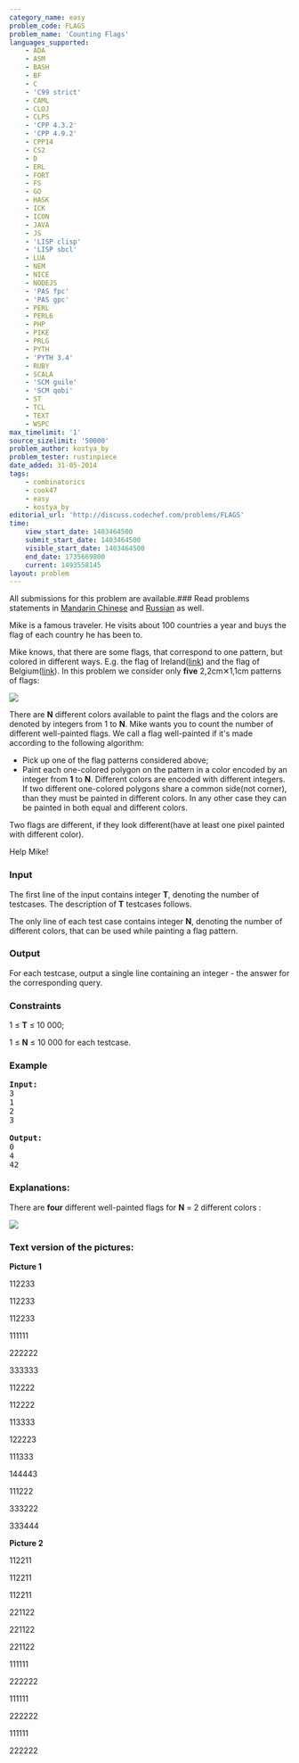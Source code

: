 ```yaml
---
category_name: easy
problem_code: FLAGS
problem_name: 'Counting Flags'
languages_supported:
    - ADA
    - ASM
    - BASH
    - BF
    - C
    - 'C99 strict'
    - CAML
    - CLOJ
    - CLPS
    - 'CPP 4.3.2'
    - 'CPP 4.9.2'
    - CPP14
    - CS2
    - D
    - ERL
    - FORT
    - FS
    - GO
    - HASK
    - ICK
    - ICON
    - JAVA
    - JS
    - 'LISP clisp'
    - 'LISP sbcl'
    - LUA
    - NEM
    - NICE
    - NODEJS
    - 'PAS fpc'
    - 'PAS gpc'
    - PERL
    - PERL6
    - PHP
    - PIKE
    - PRLG
    - PYTH
    - 'PYTH 3.4'
    - RUBY
    - SCALA
    - 'SCM guile'
    - 'SCM qobi'
    - ST
    - TCL
    - TEXT
    - WSPC
max_timelimit: '1'
source_sizelimit: '50000'
problem_author: kostya_by
problem_tester: rustinpiece
date_added: 31-05-2014
tags:
    - combinatorics
    - cook47
    - easy
    - kostya_by
editorial_url: 'http://discuss.codechef.com/problems/FLAGS'
time:
    view_start_date: 1403464500
    submit_start_date: 1403464500
    visible_start_date: 1403464500
    end_date: 1735669800
    current: 1493558145
layout: problem
---
```

All submissions for this problem are available.###  Read problems statements in [Mandarin Chinese](http://www.codechef.com/download/translated/COOK47/mandarin2/FLAGS.pdf) and [Russian](http://www.codechef.com/download/translated/COOK47/russian/FLAGS.pdf) as well.

Mike is a famous traveler. He visits about 100 countries a year and buys the flag of each country he has been to.

Mike knows, that there are some flags, that correspond to one pattern, but colored in different ways. E.g. the flag of Ireland([link](http://en.wikipedia.org/wiki/File:Flag_of_Ireland.svg)) and the flag of Belgium([link](http://en.wikipedia.org/wiki/File:Flag_of_Belgium.svg)). In this problem we consider only **five** 2,2cm✕1,1cm patterns of flags:

![](/download/extimages/e0a288110c029176f586f6eac23b4546.jpg)

There are **N** different colors available to paint the flags and the colors are denoted by integers from 1 to **N**.
Mike wants you to count the number of different well-painted flags. We call a flag well-painted if it's made according to the following algorithm:

- Pick up one of the flag patterns considered above;
- Paint each one-colored polygon on the pattern in a color encoded by an integer from **1** to **N**. Different colors are encoded with different integers. If two different one-colored polygons share a common side(not corner), than they must be painted in different colors. In any other case they can be painted in both equal and different colors.

Two flags are different, if they look different(have at least one pixel painted with different color).

Help Mike!

### Input

The first line of the input contains integer **T**, denoting the number of testcases. The description of **T** testcases follows.

The only line of each test case contains integer **N**, denoting the number of different colors, that can be used while painting a flag pattern.

### Output

For each testcase, output a single line containing an integer - the answer for the corresponding query.

### Constraints

1 ≤ **T** ≤ 10 000;

1 ≤ **N** ≤ 10 000 for each testcase.

### Example

<pre><b>Input:</b>
3
1
2
3

<b>Output:</b>
0
4
42
</pre>
### Explanations:

There are **four** different well-painted flags for **N** = 2 different colors :

![](/download/extimages/57c2f54761cda108c18bd840f4638fda.jpg)

### Text version of the pictures: 

**Picture 1**

112233

112233

112233

111111

222222

333333

112222

112222

113333

122223

111333

144443

111222

333222

333444

**Picture 2**

112211

112211

112211

221122

221122

221122

111111

222222

111111

222222

111111

222222
